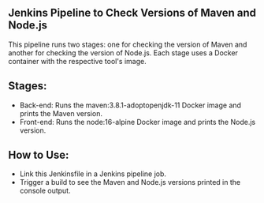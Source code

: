 ## Jenkins Pipeline to Check Versions of Maven and Node.js
This pipeline runs two stages: one for checking the version of Maven and another for checking the version of Node.js. Each stage uses a Docker container with the respective tool's image.

## Stages:
- Back-end: Runs the maven:3.8.1-adoptopenjdk-11 Docker image and prints the Maven version.
- Front-end: Runs the node:16-alpine Docker image and prints the Node.js version.

## How to Use:
- Link this Jenkinsfile in a Jenkins pipeline job.
- Trigger a build to see the Maven and Node.js versions printed in the console output.
